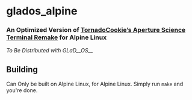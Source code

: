 # glados_alpine
### An Optimized Version of [TornadoCookie’s Aperture Science Terminal Remake](https://github.com/TornadoCookie/glados) for Alpine Linux
*To Be Distributed with GLaD__OS__*

## Building
Can Only be built on Alpine Linux, for Alpine Linux.
Simply run `make` and you're done.
